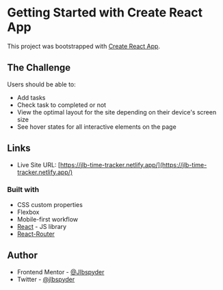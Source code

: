 # Getting Started with Create React App

This project was bootstrapped with [Create React App](https://github.com/facebook/create-react-app).

## The Challenge

Users should be able to:

- Add tasks
- Check task to completed or not
- View the optimal layout for the site depending on their device's screen size
- See hover states for all interactive elements on the page

## Links

- Live Site URL: [https://jlb-time-tracker.netlify.app/](https://jlb-time-tracker.netlify.app/)

### Built with

- CSS custom properties
- Flexbox
- Mobile-first workflow
- [React](https://reactjs.org/) - JS library
- [React-Router](https://reactrouter.com/en/main) 

## Author

- Frontend Mentor - [@Jlbspyder](https://www.frontendmentor.io/profile/Jlbspyder)
- Twitter - [@jlbspyder](https://www.twitter.com/jlbspyder)


